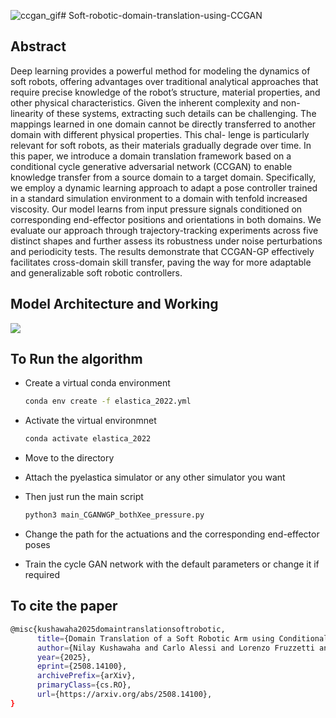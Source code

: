 ![ccgan_gif](https://github.com/user-attachments/assets/75754dd6-1abe-43fd-8821-9c6b154890a8)# Soft-robotic-domain-translation-using-CCGAN

## Abstract
Deep learning provides a powerful method for modeling the dynamics of soft robots, offering advantages over traditional analytical approaches that require precise knowledge
of the robot’s structure, material properties, and other physical
characteristics. Given the inherent complexity and non-linearity
of these systems, extracting such details can be challenging. The
mappings learned in one domain cannot be directly transferred
to another domain with different physical properties. This chal-
lenge is particularly relevant for soft robots, as their materials
gradually degrade over time. In this paper, we introduce a
domain translation framework based on a conditional cycle
generative adversarial network (CCGAN) to enable knowledge
transfer from a source domain to a target domain. Specifically, we
employ a dynamic learning approach to adapt a pose controller
trained in a standard simulation environment to a domain with
tenfold increased viscosity. Our model learns from input pressure
signals conditioned on corresponding end-effector positions and
orientations in both domains. We evaluate our approach through
trajectory-tracking experiments across five distinct shapes and
further assess its robustness under noise perturbations and periodicity tests. The results demonstrate that CCGAN-GP effectively
facilitates cross-domain skill transfer, paving the way for more
adaptable and generalizable soft robotic controllers.

## Model Architecture and Working
![](https://github.com/nilay121/Soft-robotic-domain-translation-using-CCGAN/blob/main/ccgan_gif.gif)


## To Run the algorithm
- Create a virtual conda environment
  ```bash
  conda env create -f elastica_2022.yml
  ```
- Activate the virtual environmnet
  ```bash
  conda activate elastica_2022
  ```
- Move to the directory
  
- Attach the pyelastica simulator or any other simulator you want
  
- Then just run the main script
  ```bash
  python3 main_CGANWGP_bothXee_pressure.py
  ```
- Change the path for the actuations and the corresponding end-effector poses
- Train the cycle GAN network with the default parameters or change it if required

## To cite the paper
  ```bash
  @misc{kushawaha2025domaintranslationsoftrobotic,
        title={Domain Translation of a Soft Robotic Arm using Conditional Cycle Generative Adversarial Network}, 
        author={Nilay Kushawaha and Carlo Alessi and Lorenzo Fruzzetti and Egidio Falotico},
        year={2025},
        eprint={2508.14100},
        archivePrefix={arXiv},
        primaryClass={cs.RO},
        url={https://arxiv.org/abs/2508.14100}, 
  }
  ```
